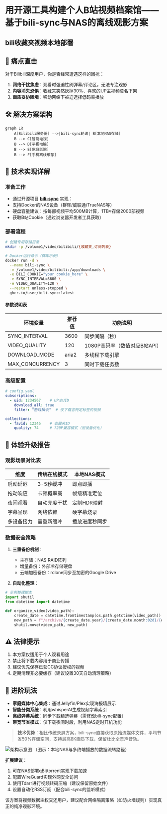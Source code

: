 # 用开源工具构建个人B站视频档案馆——基于bili-sync与NAS的离线观影方案
## bili收藏夹视频本地部署
## 📌 痛点直击
对于Bilibili深度用户，你是否经常遭遇这样的困扰：
1. **网络干扰焦虑**：观看时强迫性刷弹幕/评论区，无法专注观影
2. **内容消失恐惧**：收藏夹突然灰掉30%、喜欢的UP主视频莫名下架
3. **画质妥协困境**：移动网络下被迫选择低码率播放

## 🛠 解决方案架构
```mermaid
graph LR
    A[Bilibili服务器] -->|bili-sync轮询| B[本地NAS存储]
    B --> C[智能电视]
    B --> D[平板电脑]
    B --> E[家庭影院]
    B --> F[手机离线缓存]
```

## 🔧 技术实现详解

### 准备工作
- 通过开源项目 **[bili-sync](https://github.com/amtoaer/bili-sync)** 实现：
- 支持Docker的NAS设备（群晖/威联通/TrueNAS等）
- 硬盘容量建议：按每部视频平均500MB计算，1TB≈存储2000部视频
- 获取B站Cookie（通过浏览器开发者工具获取）

### 部署流程
```bash
# 创建专用存储目录
mkdir -p /volume1/video/bilibili/{收藏夹,订阅列表}

# Docker运行命令（群晖示例）
docker run -d \
  --name bili-sync \
  -v /volume1/video/bilibili:/app/downloads \
  -e BILI_COOKIE="your_cookie_here" \
  -e SYNC_INTERVAL=3600 \
  -e VIDEO_QUALITY=120 \
  --restart unless-stopped \
  ghcr.io/user/bili-sync:latest
```

#### 参数说明表
| 环境变量         | 推荐值   | 功能说明                     |
|------------------|----------|------------------------------|
| SYNC_INTERVAL    | 3600     | 同步间隔（秒）               |
| VIDEO_QUALITY    | 120      | 1080P高码率（数值对应B站API）|
| DOWNLOAD_MODE    | aria2    | 多线程下载引擎               |
| MAX_CONCURRENCY  | 3        | 同时下载任务数               |

### 高级配置
```yaml
# config.yaml
subscriptions:
  - uid: 1234567    # UP主UID
    download_all: true
    filter: "游戏解说"  # 仅下载含特定标签的视频

collections:
  - favid: 12345    # 收藏夹ID
    quality: 74     # 720P兼容模式（旧设备优化）
```

## 🎯 体验升级报告

### 观影场景对比表
| 维度             | 传统在线模式         | 本地NAS模式           |
|------------------|----------------------|-----------------------|
| 启动延迟         | 3-5秒缓冲           | 即点即播              |
| 拖动响应         | 卡顿概率高          | 帧级精准定位          |
| 夜间观看         | 自动亮度干扰         | 定制HDR映射           |
| 字幕呈现         | 网络依赖             | 硬字幕烧录            |
| 多设备接力       | 需重新缓冲          | 播放进度秒同步        |

### 数据安全策略
1. **三重备份机制**：
    - 主存储：NAS RAID阵列
    - 增量备份：外部冷存储硬盘
    - 云端加密备份：rclone同步至加密的Google Drive

2. **自动化整理**：
```python
# 示例整理脚本
import shutil
from datetime import datetime

def organize_video(video_path):
    create_date = datetime.fromtimestamp(os.path.getctime(video_path))
    new_path = f"/archive/{create_date.year}/{create_date.month:02d}/{os.path.basename(video_path)}"
    shutil.move(video_path, new_path)
```

## ⚠️ 法律提示
1. 本方案仅适用于个人观看用途
2. 禁止将下载内容用于商业传播
3. 建议优先保存已获CC协议授权的视频
4. 定期清理非必要缓存（建议设置30天自动清理策略）

## 🌟 进阶玩法
- **家庭媒体中心集成**：通过Jellyfin/Plex实现海报墙展示
- **智能分类系统**：利用whisperAI生成视频字幕索引
- **离线弹幕系统**：同步下载精选弹幕（需修改bili-sync配置）
- **带宽节省模式**：仅下载夜间时段，利用NAS定时开机功能

> **技术优势**：相比传统录屏方案，bili-sync直接获取原始流媒体文件，平均节省50%存储空间，支持最高8K画质下载，保留杜比全景声音轨。

![架构示意图](https://example.com/nas-bilibili-flow.png)
（图示：本地NAS与多终端播放的数据流转路径）

**扩展建议**：
1. 可在NAS部署qBittorrent实现下载加速
2. 配置WireGuard实现外网安全访问
3. 使用Tdarr进行视频转码压缩（建议保留原始文件）
4. 设置自动化RSS订阅（配合bili-sync的监听模式）

该方案将视频数据主权交还用户，建议配合网络隔离策略（如防火墙规则）实现真正的纯净观影环境。